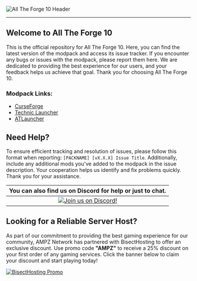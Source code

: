 ![All The Forge 10 Header](https://www.bisecthosting.com/images/CF/All_the_Forge_10/BH_ATF10_header.webp)

------

## Welcome to All The Forge 10

This is the official repository for All The Forge 10. Here, you can find the latest version of the modpack and access its issue tracker. If you encounter any bugs or issues with the modpack, please report them here. We are dedicated to providing the best experience for our users, and your feedback helps us achieve that goal. Thank you for choosing All The Forge 10. 

### Modpack Links:

- [CurseForge](https://www.curseforge.com/minecraft/modpacks/all-the-forge-10)
- [Technic Launcher](https://www.technicpack.net/modpack/all-the-forge-10.1958934)
- [ATLauncher](https://atlauncher.com/pack/AllTheForge10)

## Need Help?

To ensure efficient tracking and resolution of issues, please follow this format when reporting: `[PACKNAME] [vX.X.X] Issue Title`. Additionally, include any additional mods you've added to the modpack in the issue description. Your cooperation helps us identify and fix problems quickly. Thank you for your assistance.

| You can also find us on Discord for help or just to chat. |
| :------------: |
| [![Join us on Discord!](https://discord.com/assets/ff41b628a47ef3141164bfedb04fb220.png)](https://discord.gg/enrpMDd) |

## Looking for a Reliable Server Host?

As part of our commitment to providing the best gaming experience for our community, AMPZ Network has partnered with BisectHosting to offer an exclusive discount. Use promo code **"AMPZ"** to receive a 25% discount on your first order of any gaming services. Click the banner below to claim your discount and start playing today!

[![BisectHosting Promo](https://www.bisecthosting.com/images/CF/All_the_Forge_10/BH_ATF10_promo.webp)](https://bisecthosting.com/AMPZ)

